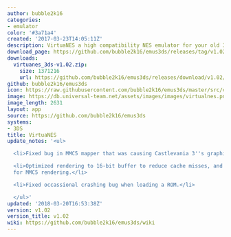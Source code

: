 ```yaml
---
author: bubble2k16
categories:
- emulator
color: '#3a71a4'
created: '2017-03-23T14:05:11Z'
description: VirtuaNES a high compatibility NES emulator for your old 3DS or 2DS.
download_page: https://github.com/bubble2k16/emus3ds/releases/tag/v1.02
downloads:
  virtuanes_3ds-v1.02.zip:
    size: 1371216
    url: https://github.com/bubble2k16/emus3ds/releases/download/v1.02/virtuanes_3ds-v1.02.zip
github: bubble2k16/emus3ds
icon: https://raw.githubusercontent.com/bubble2k16/emus3ds/master/src/cores/virtuanes/assets/icon.png
image: https://db.universal-team.net/assets/images/images/virtualnes.png
image_length: 2631
layout: app
source: https://github.com/bubble2k16/emus3ds
systems:
- 3DS
title: VirtuaNES
update_notes: '<ul>

  <li>Fixed bug in MMC5 mapper that was causing Castlevania 3''s graphics to corrupt.</li>

  <li>Optimized rendering to 16-bit buffer to reduce cache misses, and minor optimizations
  for MMC5 rendering.</li>

  <li>Fixed occassional crashing bug when loading a ROM.</li>

  </ul>'
updated: '2018-03-20T16:53:38Z'
version: v1.02
version_title: v1.02
wiki: https://github.com/bubble2k16/emus3ds/wiki
---
```

